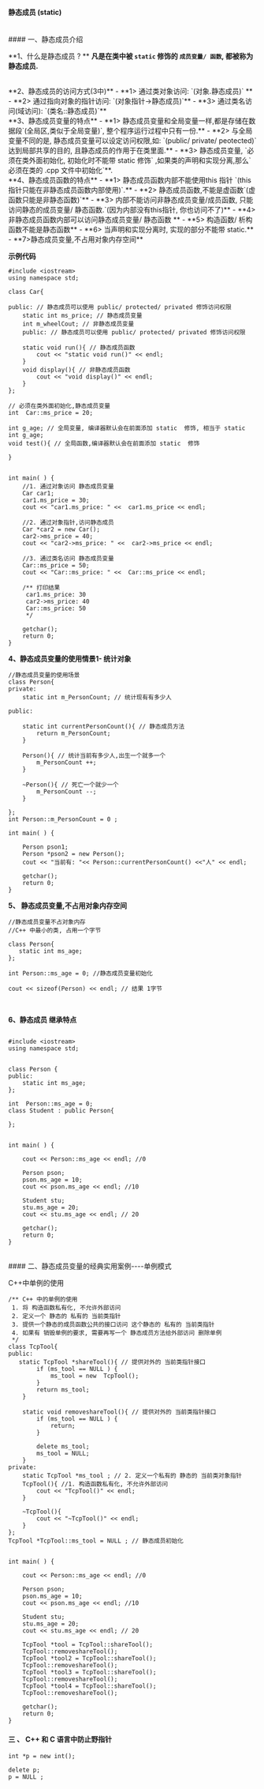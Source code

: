 #### 静态成员 (static)


<br>
#### 一、静态成员介绍

**1、什么是静态成员  ? **
**凡是在类中被 `static` 修饰的 `成员变量/ 函数`, 都被称为静态成员.**


<br>
**2、静态成员的访问方式(3中)**
- **1> 通过类对象访问: `(对象.静态成员)` **
- **2> 通过指向对象的指针访问: `(对象指针->静态成员)`** 
- **3> 通过类名访问(域访问): `(类名::静态成员)`**
 

<br>
**3、静态成员变量的特点**
- **1> 静态成员变量和全局变量一样,都是存储在数据段`(全局区,类似于全局变量)`, 整个程序运行过程中只有一份.**
- **2> 与全局变量不同的是, 静态成员变量可以设定访问权限,如: `(public/ private/ peotected)` 达到局部共享的目的, 且静态成员的作用于在类里面.**
- **3> 静态成员变量, `必须在类外面初始化, 初始化时不能带 static 修饰` ,如果类的声明和实现分离,那么`必须在类的 .cpp 文件中初始化`**.



<br>
**4、静态成员函数的特点**
- **1> 静态成员函数内部不能使用this 指针 `(this 指针只能在非静态成员函数内部使用)`.**
- **2> 静态成员函数,不能是虚函数`(虚函数只能是非静态函数)`**
- **3> 内部不能访问非静态成员变量/成员函数, 只能访问静态的成员变量/ 静态函数.`(因为内部没有this指针, 你也访问不了)**
- **4> 非静态成员函数内部可以访问静态成员变量/ 静态函数 **
- **5> 构造函数/ 析构函数不能是静态函数**
- **6> 当声明和实现分离时, 实现的部分不能带 static.**
- **7>静态成员变量,不占用对象内存空间**



**示例代码**
```
#include <iostream>
using namespace std;

class Car{

public: // 静态成员可以使用 public/ protected/ privated 修饰访问权限
    static int ms_price; // 静态成员变量
    int m_wheelCout; // 非静态成员变量
    public: // 静态成员可以使用 public/ protected/ privated 修饰访问权限
    
    static void run(){ // 静态成员函数
        cout << "static void run()" << endl;
    }
    void display(){ // 非静态成员函数
        cout << "void display()" << endl;
    }
};

// 必须在类外面初始化,静态成员变量
int  Car::ms_price = 20;

int g_age; // 全局变量, 编译器默认会在前面添加 static  修饰, 相当于 static int g_age;
void test(){ // 全局函数,编译器默认会在前面添加 static  修饰
    
}


int main( ) {
    //1. 通过对象访问 静态成员变量
    Car car1;
    car1.ms_price = 30;
    cout << "car1.ms_price: " <<  car1.ms_price << endl;
    
    //2. 通过对象指针,访问静态成员
    Car *car2 = new Car();
    car2->ms_price = 40;
    cout << "car2->ms_price: " <<  car2->ms_price << endl;
    
    //3. 通过类名访问 静态成员变量
    Car::ms_price = 50;
    cout << "Car::ms_price: " <<  Car::ms_price << endl;
    
    /** 打印结果
     car1.ms_price: 30
     car2->ms_price: 40
     Car::ms_price: 50
     */
    
    getchar();
    return 0;
}
```





**4、静态成员变量的使用情景1- 统计对象**

```
//静态成员变量的使用场景
class Person{
private:
    static int m_PersonCount; // 统计现有有多少人
    
public:
    
    static int currentPersonCount(){ // 静态成员方法
        return m_PersonCount;
    }
    
    Person(){ // 统计当前有多少人,出生一个就多一个
        m_PersonCount ++;
    }
    
    ~Person(){ // 死亡一个就少一个
        m_PersonCount --;
    }
    
};
int Person::m_PersonCount = 0 ;

int main( ) {
  
    Person pson1;
    Person *pson2 = new Person();
    cout << "当前有: "<< Person::currentPersonCount() <<"人" << endl;
    
    getchar();
    return 0;
}
```



**5、 静态成员变量,不占用对象内存空间**
 
```
//静态成员变量不占对象内存
//C++ 中最小的类, 占用一个字节

class Person{
   static int ms_age;
};

int Person::ms_age = 0; //静态成员变量初始化

cout << sizeof(Person) << endl; // 结果 1字节
```

<br>

**6、静态成员 继承特点**

```

#include <iostream>
using namespace std;


class Person {
public:
    static int ms_age;
};

int  Person::ms_age = 0;
class Student : public Person{
    
};


int main( ) {
  
    cout << Person::ms_age << endl; //0
    
    Person pson;
    pson.ms_age = 10;
    cout << pson.ms_age << endl; //10
    
    Student stu;
    stu.ms_age = 20;
    cout << stu.ms_age << endl; // 20
    
    getchar();
    return 0;
}

```




<br>
#### 二、静态成员变量的经典实用案例----单例模式


C++中单例的使用
```
/** C++ 中的单例的使用
 1. 将 构造函数私有化, 不允许外部访问
 2. 定义一个 静态的 私有的 当前类指针
 3. 提供一个静态的成员函数公共的接口访问 这个静态的 私有的 当前类指针
 4. 如果有 销毁单例的要求, 需要再写一个 静态成员方法给外部访问 删除单例
 */
class TcpTool{
public:
   static TcpTool *shareTool(){ // 提供对外的 当前类指针接口
        if (ms_tool == NULL ) {
            ms_tool = new  TcpTool();
        }
        return ms_tool;
    }
    
    static void removeshareTool(){ // 提供对外的 当前类指针接口
        if (ms_tool == NULL ) {
            return;
        }
      
        delete ms_tool;
        ms_tool = NULL;
    }
private:
    static TcpTool *ms_tool ; // 2. 定义一个私有的 静态的 当前类对象指针
    TcpTool(){ //1. 构造函数私有化, 不允许外部访问
        cout << "TcpTool()" << endl;
    }
    
    ~TcpTool(){
        cout << "~TcpTool()" << endl;
    }
};
TcpTool *TcpTool::ms_tool = NULL ; // 静态成员初始化


int main( ) {
  
    cout << Person::ms_age << endl; //0
    
    Person pson;
    pson.ms_age = 10;
    cout << pson.ms_age << endl; //10
    
    Student stu;
    stu.ms_age = 20;
    cout << stu.ms_age << endl; // 20
    
    TcpTool *tool = TcpTool::shareTool();
    TcpTool::removeshareTool();
    TcpTool *tool2 = TcpTool::shareTool();
    TcpTool::removeshareTool();
    TcpTool *tool3 = TcpTool::shareTool();
    TcpTool::removeshareTool();
    TcpTool *tool4 = TcpTool::shareTool();
    TcpTool::removeshareTool();
    
    getchar();
    return 0;
}
```



#### 三 、 C++ 和 C 语言中防止野指针
```
int *p = new int();

delete p;
p = NULL ;
```
